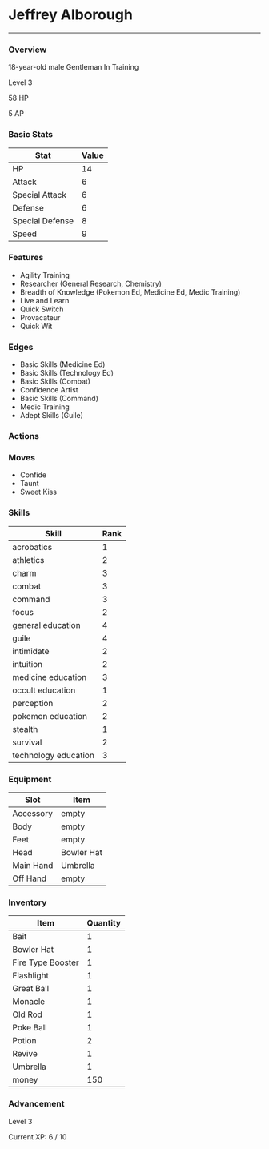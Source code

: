 # Jeffrey Alborough
------------------------------------------------------------------------

### Overview
18-year-old male Gentleman In Training

Level 3

58 HP

5 AP

### Basic Stats
| Stat              | Value |
| ----------------- | ----- |
| HP                | 14 |
| Attack            | 6 |
| Special Attack    | 6 |
| Defense           | 6 |
| Special Defense   | 8 |
| Speed             | 9 |

### Features
* Agility Training
* Researcher (General Research, Chemistry)
* Breadth of Knowledge (Pokemon Ed, Medicine Ed, Medic Training)
* Live and Learn
* Quick Switch
* Provacateur
* Quick Wit

### Edges
* Basic Skills (Medicine Ed)
* Basic Skills (Technology Ed)
* Basic Skills (Combat)
* Confidence Artist
* Basic Skills (Command)
* Medic Training
* Adept Skills (Guile)

### Actions

### Moves
* Confide
* Taunt
* Sweet Kiss

### Skills
| Skill         | Rank |
| ------------- | ---- |
| acrobatics | 1 |
| athletics | 2 |
| charm | 3 |
| combat | 3 |
| command | 3 |
| focus | 2 |
| general education | 4 |
| guile | 4 |
| intimidate | 2 |
| intuition | 2 |
| medicine education | 3 |
| occult education | 1 |
| perception | 2 |
| pokemon education | 2 |
| stealth | 1 |
| survival | 2 |
| technology education | 3 |

### Equipment
| Slot          | Item |
| ------------- | ---- |
| Accessory | empty |
| Body | empty |
| Feet | empty |
| Head | Bowler Hat |
| Main Hand | Umbrella |
| Off Hand | empty |

### Inventory
| Item          | Quantity |
| ------------- | -------- |
| Bait | 1 |
| Bowler Hat | 1 |
| Fire Type Booster | 1 |
| Flashlight | 1 |
| Great Ball | 1 |
| Monacle | 1 |
| Old Rod | 1 |
| Poke Ball | 1 |
| Potion | 2 |
| Revive | 1 |
| Umbrella | 1 |
| money | 150 |

### Advancement
Level 3

Current XP: 6 / 10
